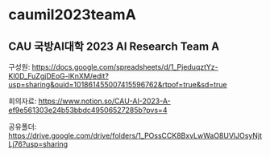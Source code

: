 # caumil2023teamA
## CAU 국방AI대학 2023 AI Research Team A

구성원: https://docs.google.com/spreadsheets/d/1_PjeduqztYz-Kl0D_FuZgjDEoG-lKnXM/edit?usp=sharing&ouid=101861455007415596762&rtpof=true&sd=true

회의자료: https://www.notion.so/CAU-AI-2023-A-ef9e561303e24b53bbdc49506527285b?pvs=4

공유폴더: https://drive.google.com/drive/folders/1_POssCCK8BxvLwWaO8UVlJOsyNjtLj76?usp=sharing
